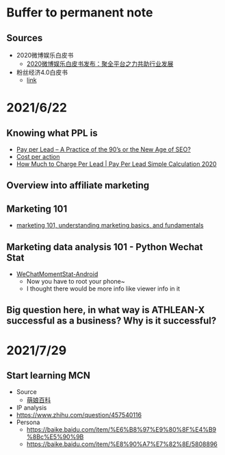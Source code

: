 # Buffer to permanent note
## Sources
- 2020微博娱乐白皮书
  - [2020微博娱乐白皮书发布：聚全平台之力共助行业发展](https://hd.weibo.com/article/view/3882)
- 粉丝经济4.0白皮书
  - [link](https://www.shangyexinzhi.com/article/365975.html)
# 2021/6/22
## Knowing what PPL is
- [Pay per Lead – A Practice of the 90’s or the New Age of SEO?](https://cognitiveseo.com/blog/20222/pay-per-lead-seo/)
- [Cost per action](https://en.wikipedia.org/wiki/Cost_per_action)
- [How Much to Charge Per Lead | Pay Per Lead Simple Calculation 2020](https://www.youtube.com/watch?v=DDw4CSqU8wc)
## Overview into affiliate marketing

## Marketing 101
- [marketing 101, understanding marketing basics, and fundamentals](https://www.youtube.com/watch?v=A2t-yhFaUC0)

## Marketing data analysis 101 - Python Wechat Stat
- [WeChatMomentStat-Android](https://github.com/Chion82/WeChatMomentStat-Android)
  - Now you have to root your phone~
  - I thought there would be more info like viewer info in it

## Big question here, in what way is ATHLEAN-X successful as a business? Why is it successful?

# 2021/7/29
## Start learning MCN
- Source
  - [萌娘百科](https://zh.moegirl.org.cn/)
- IP analysis
- https://www.zhihu.com/question/457540116
- Persona
  - https://baike.baidu.com/item/%E6%B8%97%E9%80%8F%E4%B9%8Bc%E5%90%9B
  - https://baike.baidu.com/item/%E8%90%A7%E7%82%8E/5808896

